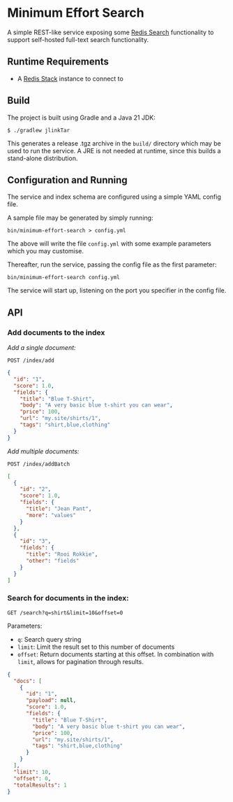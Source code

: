 # Minimum Effort Search

A simple REST-like service exposing some
[Redis Search](https://redis.io/docs/interact/search-and-query/)
functionality to support self-hosted full-text search functionality.

## Runtime Requirements

- A [Redis Stack](https://redis.io/docs/install/install-stack/) instance to connect to

## Build

The project is built using Gradle and a Java 21 JDK:

```
$ ./gradlew jlinkTar
```

This generates a release .tgz archive in the `build/` directory which may be
used to run the service. A JRE is not needed at runtime, since this builds a
stand-alone distribution.

## Configuration and Running

The service and index schema are configured using a simple YAML config file.

A sample file may be generated by simply running:

```
bin/minimum-effort-search > config.yml
```

The above will write the file `config.yml` with some example parameters which
you may customise.

Thereafter, run the service, passing the config file as the first parameter:

```
bin/minimum-effort-search config.yml
```

The service will start up, listening on the port you specifier in the config
file.

## API

### Add documents to the index

*Add a single document:*

`POST /index/add`

```json
{
  "id": "1",
  "score": 1.0,
  "fields": {
    "title": "Blue T-Shirt",
    "body": "A very basic blue t-shirt you can wear",
    "price": 100,
    "url": "my.site/shirts/1",
    "tags": "shirt,blue,clothing"
  }
}
```

*Add multiple documents:*

`POST /index/addBatch`

```json
[
  {
    "id": "2",
    "score": 1.0,
    "fields": {
      "title": "Jean Pant",
      "more": "values"
    }
  },
  {
    "id": "3",
    "fields": {
      "title": "Rooi Rokkie",
      "other": "fields"
    }
  }
]
```

### Search for documents in the index:

`GET /search?q=shirt&limit=10&offset=0`

Parameters:

- `q`: Search query string
- `limit`: Limit the result set to this number of documents
- `offset`: Return documents starting at this offset. In combination with
  `limit`, allows for pagination through results.

```json
{
  "docs": [
    {
      "id": "1",
      "payload": null,
      "score": 1.0,
      "fields": {
        "title": "Blue T-Shirt",
        "body": "A very basic blue t-shirt you can wear",
        "price": 100,
        "url": "my.site/shirts/1",
        "tags": "shirt,blue,clothing"
      }
    }
  ],
  "limit": 10,
  "offset": 0,
  "totalResults": 1
}
```
